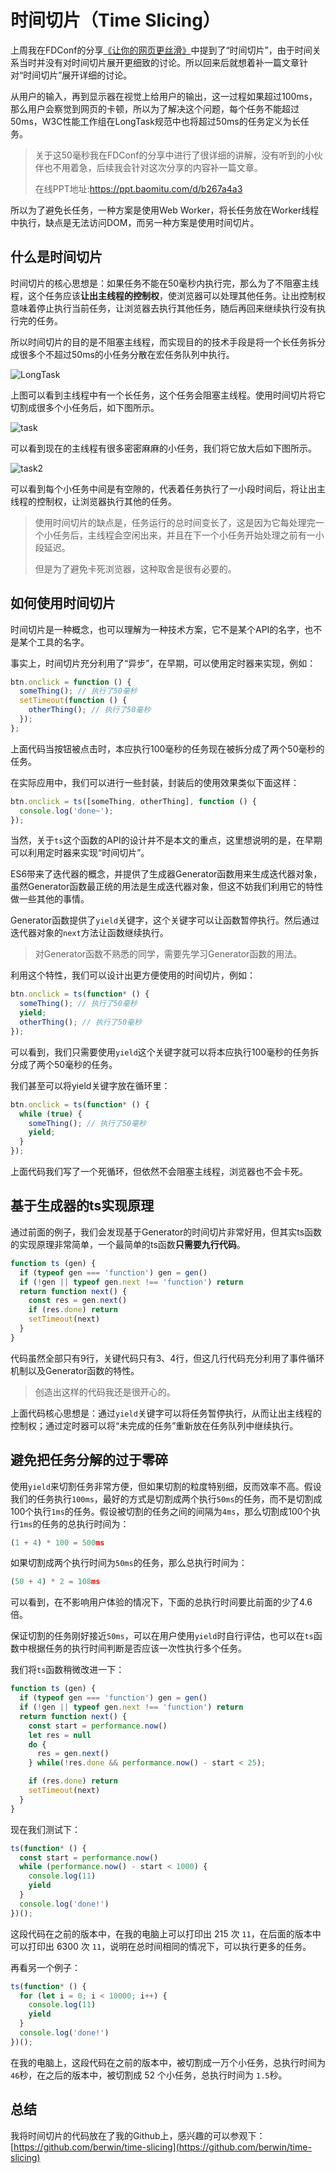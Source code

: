 # 时间切片（Time Slicing）

上周我在FDConf的分享[《让你的网页更丝滑》](https://ppt.baomitu.com/d/b267a4a3)中提到了“时间切片”，由于时间关系当时并没有对时间切片展开更细致的讨论。所以回来后就想着补一篇文章针对“时间切片”展开详细的讨论。

从用户的输入，再到显示器在视觉上给用户的输出，这一过程如果超过100ms，那么用户会察觉到网页的卡顿，所以为了解决这个问题，每个任务不能超过50ms，W3C性能工作组在LongTask规范中也将超过50ms的任务定义为长任务。

> 关于这50毫秒我在FDConf的分享中进行了很详细的讲解，没有听到的小伙伴也不用着急，后续我会针对这次分享的内容补一篇文章。
> 
> 在线PPT地址:https://ppt.baomitu.com/d/b267a4a3

所以为了避免长任务，一种方案是使用Web Worker，将长任务放在Worker线程中执行，缺点是无法访问DOM，而另一种方案是使用时间切片。

## 什么是时间切片

时间切片的核心思想是：如果任务不能在50毫秒内执行完，那么为了不阻塞主线程，这个任务应该**让出主线程的控制权**，使浏览器可以处理其他任务。让出控制权意味着停止执行当前任务，让浏览器去执行其他任务，随后再回来继续执行没有执行完的任务。

所以时间切片的目的是不阻塞主线程，而实现目的的技术手段是将一个长任务拆分成很多个不超过50ms的小任务分散在宏任务队列中执行。

![LongTask](https://p.ssl.qhimg.com/t018f4a9c8003da97fd.png)

上图可以看到主线程中有一个长任务，这个任务会阻塞主线程。使用时间切片将它切割成很多个小任务后，如下图所示。

![task](https://p.ssl.qhimg.com/t0165469668d61c85f6.png)

可以看到现在的主线程有很多密密麻麻的小任务，我们将它放大后如下图所示。

![task2](https://p.ssl.qhimg.com/t013d48124638650087.png)

可以看到每个小任务中间是有空隙的，代表着任务执行了一小段时间后，将让出主线程的控制权，让浏览器执行其他的任务。

> 使用时间切片的缺点是，任务运行的总时间变长了，这是因为它每处理完一个小任务后，主线程会空闲出来，并且在下一个小任务开始处理之前有一小段延迟。
> 
> 但是为了避免卡死浏览器，这种取舍是很有必要的。

## 如何使用时间切片

时间切片是一种概念，也可以理解为一种技术方案，它不是某个API的名字，也不是某个工具的名字。

事实上，时间切片充分利用了“异步”，在早期，可以使用定时器来实现，例如：

```javascript
btn.onclick = function () {
  someThing(); // 执行了50毫秒
  setTimeout(function () {
    otherThing(); // 执行了50毫秒
  });
};
```

上面代码当按钮被点击时，本应执行100毫秒的任务现在被拆分成了两个50毫秒的任务。

在实际应用中，我们可以进行一些封装，封装后的使用效果类似下面这样：

```javascript
btn.onclick = ts([someThing, otherThing], function () {
  console.log('done~');
});
```

当然，关于`ts`这个函数的API的设计并不是本文的重点，这里想说明的是，在早期可以利用定时器来实现“时间切片”。

ES6带来了迭代器的概念，并提供了生成器Generator函数用来生成迭代器对象，虽然Generator函数最正统的用法是生成迭代器对象，但这不妨我们利用它的特性做一些其他的事情。

Generator函数提供了`yield`关键字，这个关键字可以让函数暂停执行。然后通过迭代器对象的`next`方法让函数继续执行。

> 对Generator函数不熟悉的同学，需要先学习Generator函数的用法。

利用这个特性，我们可以设计出更方便使用的时间切片，例如：

```javascript
btn.onclick = ts(function* () {
  someThing(); // 执行了50毫秒
  yield;
  otherThing(); // 执行了50毫秒
});
```

可以看到，我们只需要使用`yield`这个关键字就可以将本应执行100毫秒的任务拆分成了两个50毫秒的任务。

我们甚至可以将yield关键字放在循环里：

```javascript
btn.onclick = ts(function* () {
  while (true) {
    someThing(); // 执行了50毫秒
    yield;
  }
});
```

上面代码我们写了一个死循环，但依然不会阻塞主线程，浏览器也不会卡死。

## 基于生成器的ts实现原理

通过前面的例子，我们会发现基于Generator的时间切片非常好用，但其实ts函数的实现原理非常简单，一个最简单的ts函数**只需要九行代码**。

```javascript
function ts (gen) {
  if (typeof gen === 'function') gen = gen()
  if (!gen || typeof gen.next !== 'function') return
  return function next() {
    const res = gen.next()
    if (res.done) return
    setTimeout(next)
  }
}
```
代码虽然全部只有9行，关键代码只有3、4行，但这几行代码充分利用了事件循环机制以及Generator函数的特性。

> 创造出这样的代码我还是很开心的。

上面代码核心思想是：通过`yield`关键字可以将任务暂停执行，从而让出主线程的控制权；通过定时器可以将“未完成的任务”重新放在任务队列中继续执行。

## 避免把任务分解的过于零碎

使用`yield`来切割任务非常方便，但如果切割的粒度特别细，反而效率不高。假设我们的任务执行`100ms`，最好的方式是切割成两个执行`50ms`的任务，而不是切割成100个执行`1ms`的任务。假设被切割的任务之间的间隔为`4ms`，那么切割成100个执行`1ms`的任务的总执行时间为：

```javascript
(1 + 4) * 100 = 500ms
```

如果切割成两个执行时间为`50ms`的任务，那么总执行时间为：

```javascript
(50 + 4) * 2 = 108ms
```

可以看到，在不影响用户体验的情况下，下面的总执行时间要比前面的少了4.6倍。

保证切割的任务刚好接近`50ms`，可以在用户使用`yield`时自行评估，也可以在`ts`函数中根据任务的执行时间判断是否应该一次性执行多个任务。

我们将`ts`函数稍微改进一下：

```javascript
function ts (gen) {
  if (typeof gen === 'function') gen = gen()
  if (!gen || typeof gen.next !== 'function') return
  return function next() {
    const start = performance.now()
    let res = null
    do {
      res = gen.next()
    } while(!res.done && performance.now() - start < 25);

    if (res.done) return
    setTimeout(next)
  }
}
```

现在我们测试下：

```javascript
ts(function* () {
  const start = performance.now()
  while (performance.now() - start < 1000) {
    console.log(11)
    yield
  }
  console.log('done!')
})();
```
这段代码在之前的版本中，在我的电脑上可以打印出 215 次 `11`，在后面的版本中可以打印出 6300 次 `11`，说明在总时间相同的情况下，可以执行更多的任务。

再看另一个例子：

```javascript
ts(function* () {
  for (let i = 0; i < 10000; i++) {
    console.log(11)
    yield
  }
  console.log('done!')
})();
```
在我的电脑上，这段代码在之前的版本中，被切割成一万个小任务，总执行时间为 `46`秒，在之后的版本中，被切割成 52 个小任务，总执行时间为 `1.5`秒。

## 总结

我将时间切片的代码放在了我的Github上，感兴趣的可以参观下：[https://github.com/berwin/time-slicing](https://github.com/berwin/time-slicing)
